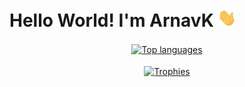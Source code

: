 <h1>Hello World! I'm ArnavK <img  src="https://raw.githubusercontent.com/ABSphreak/ABSphreak/master/gifs/Hi.gif" width="30"></h1><a href="https://github.com/ArnavK-09?tab=repositories" align="center"><p align="center"><img src="https://github-readme-stats.vercel.app/api/top-langs/?username=ArnavK-09&langs_count=100&layout=compact&show_icons=true&include_all_commits=true&count_private=true&custom_title=Programming+Langauges&bg_color=ffffff00&title_color=c9d1d9&border_color=262626&text_color=c9c5c5&border_radius=3" alt="Top languages" align="center"><br/><br/><img src="https://github-profile-trophy.vercel.app/?username=ArnavK-09&no-bg=true&no-frame=false&theme=buddhism&margin-h=15&margin-w=15&column=3" alt="Trophies" align="center"></p></a>
